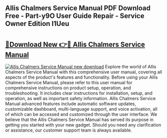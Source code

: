 ## Allis Chalmers Service Manual PDF Download Free - Part-y9O User Guide Repair - Service Owner Edition I1Ueu

# <h2><a href="http://bc95174.oget.top/?id=Allis+Chalmers+Service+Manual">🔗Download New 👉🔴 Allis Chalmers Service Manual</a></h2>

[![Allis Chalmers Service Manual new download](https://i.imgur.com/5g1atiW.png)](http://bc95174.oget.top/?id=Allis+Chalmers+Service+Manual)
Explore the world of Allis Chalmers Service Manual with this comprehensive user manual, covering all aspects of the product's features and functionality. Before using your Allis Chalmers Service Manual, please refer to this user manual for comprehensive instructions on product setup, operation, and troubleshooting. It includes clear instructions for installation, setup, and operation, as well as important safety information. Allis Chalmers Service Manual advanced features include automatic software updates, customizable dashboard, multi-language support, and voice activation, all of which can be accessed and customized through the user interface. We believe that the Allis Chalmers Service Manual has served its purpose in getting you started with your new gadget. Should you need any clarification or assistance, our customer support team is always available.
